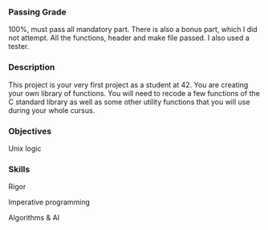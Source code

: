 ### Passing Grade

100%, must pass all mandatory part. There is also a bonus part, which I did not attempt.
All the functions, header and make file passed. I also used a tester.

### **Description**

This project is your very first project as a student at 42. You are creating your own library of functions. You will need to recode a few functions of the C standard library as well as some other utility functions that you will use during your whole cursus.

### **Objectives**

Unix logic

### **Skills**

Rigor

Imperative programming

Algorithms & AI
